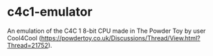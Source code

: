 # c4c1-emulator
An emulation of the C4C 1 8-bit CPU made in The Powder Toy by user Cool4Cool (https://powdertoy.co.uk/Discussions/Thread/View.html?Thread=21752).
